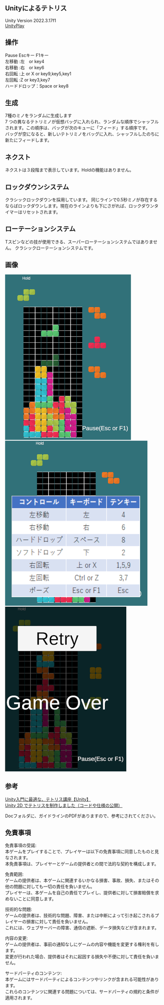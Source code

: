 ## Unityによるテトリス  
Unity Version 2022.3.17f1  
[UnityPlay](https://play.unity.com/p/webgl-builds-387555/edit)  

  
## 操作  
Pause Escキー F1キー  
左移動 :左　or key4  
右移動 :右　or key6  
右回転 :上 or X or key9,key5,key1  
左回転 :Z or key3,key7  
ハードドロップ：Space or key8  

## 生成  
7種のミノをランダムに生成します  
7 つの異なるテトリミノが仮想バッグに入れられ、ランダムな順序でシャッフルされます。この順序は、バッグが次のキューに「フィード」する順序です。  
バッグが空になると、新しいテトリミノをバッグに入れ、シャッフルしたのちに新たにフィードします。

## ネクスト  
ネクストは３段階まで表示しています。Holdの機能はありません。

## ロックダウンシステム
クラシックロックダウンを採用しています。
同じラインで0.5秒ミノが存在するならばロックダウンします。現在のラインよりも下にさがれば、ロックダウンタイマーはリセットされます。  

## ローテーションシステム  
Tスピンなどの技が使用できる、スーパーローテーションシステムではありません。
クラシックローテーションシステムです。

## 画像
![プレイ画面](doc/play1.png)  
![pause画面](doc/pause1.png)  
![GameOver画面](doc/gameover1.png)  


## 参考
[Unity入門に最適な、テトリス講座【Unity】](https://www.youtube.com/watch?v=IbHhV_-8VxQ)  
[Unity 2D でテトリスを制作しました（コードや仕様の公開）](https://fall-and-fall.hatenablog.com/entry/unity/2d/tetris/overview)  
  
Docフォルダに、ガイドラインのPDFがありますので、参考にされてください。  
## 免責事項  
免責事項の受諾:  
本ゲームをプレイすることで、プレイヤーは以下の免責事項に同意したものと見なされます。  
本免責事項は、プレイヤーとゲームの提供者との間で法的な契約を構成します。  
  
免責範囲:  
ゲームの提供者は、本ゲームに関連するいかなる損害、事故、損失、またはその他の問題に対しても一切の責任を負いません。  
プレイヤーは、本ゲームを自己の責任でプレイし、提供者に対して損害賠償を求めないことに同意します。  
  
技術的な問題:  
ゲームの提供者は、技術的な問題、障害、または中断によって引き起こされるプレイヤーの損害に対して責任を負いません。  
これには、ウェブサーバーの障害、通信の遮断、データ損失などが含まれます。  
  
内容の変更:  
ゲームの提供者は、事前の通知なしにゲームの内容や機能を変更する権利を有します。  
変更が行われた場合、提供者はそれに起因する損失や不便に対して責任を負いません。  
  
サードパーティのコンテンツ:  
本ゲームにはサードパーティによるコンテンツやリンクが含まれる可能性があります。  
これらのコンテンツに関連する問題については、サードパーティの規約と条件が適用されます。  


